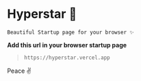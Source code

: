 # Hyperstar 🌟


```
Beautiful Startup page for your browser ✨
```


**Add this url in your browser startup page**

>`https://hyperstar.vercel.app`



Peace ✌